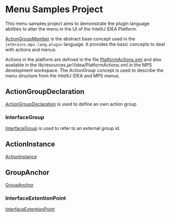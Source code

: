 # Menu Samples Project
This menu samples project aims to demonstrate the plugin language 
abilities to alter the menu in the UI of the IntelliJ IDEA Platform.

[ActionGroupMember](http://127.0.0.1:63320/node?ref=r%3A00000000-0000-4000-0000-011c89590368%28jetbrains.mps.lang.plugin.structure%29%2F1204391079391)
is the abstract base concept used in the ```jetbrains.mps.lang.plugin``` language.
It provides the basic concepts to deal with actions and menus.

Actions in the platform are defined in the file [PlatformActions.xml](https://github.com/JetBrains/intellij-community/blob/master/platform/platform-resources/src/idea/PlatformActions.xml)
and also available in the lib/resources.jar!/idea/PlatformActions.xml in the MPS development workspace.
The _ActionGroup_ concept is used to describe the menu structure from the IntelliJ IDEA and MPS menus.

## ActionGroupDeclaration
[ActionGroupDeclaration](http://127.0.0.1:63320/node?ref=r%3A00000000-0000-4000-0000-011c89590368%28jetbrains.mps.lang.plugin.structure%29%2F1203087890642) is used to define an own action group

### InterfaceGroup
[InterfaceGroup](http://127.0.0.1:63320/node?ref=r%3A00000000-0000-4000-0000-011c89590368%28jetbrains.mps.lang.plugin.structure%29%2F1204383956737) is used to refer to an external group id.

## ActionInstance
[ActionInstance](http://127.0.0.1:63320/node?ref=r%3A00000000-0000-4000-0000-011c89590368%28jetbrains.mps.lang.plugin.structure%29%2F1203088046679)

## GroupAnchor
[GroupAnchor](http://127.0.0.1:63320/node?ref=r%3A00000000-0000-4000-0000-011c89590368%28jetbrains.mps.lang.plugin.structure%29%2F1203680534665)

### InterfaceExtentionPoint
[InterfaceExtentionPoint](http://127.0.0.1:63320/node?ref=r%3A00000000-0000-4000-0000-011c89590368%28jetbrains.mps.lang.plugin.structure%29%2F1204397573187)
